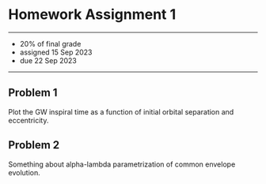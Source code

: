 # Homework Assignment 1

---

  * 20% of final grade
  * assigned 15 Sep 2023
  * due 22 Sep 2023

---

## Problem 1

Plot the GW inspiral time as a function of initial orbital separation and eccentricity.

## Problem 2

Something about alpha-lambda parametrization of common envelope evolution.

